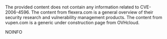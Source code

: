 The provided content does not contain any information related to CVE-2006-4596. The content from flexera.com is a general overview of their security research and vulnerability management products. The content from vupen.com is a generic under construction page from OVHcloud.

NOINFO